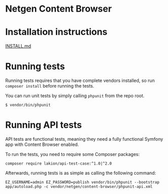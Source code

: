 Netgen Content Browser
======================

# Installation instructions

[INSTALL.md](INSTALL.md)

# Running tests

Running tests requires that you have complete vendors installed, so run
`composer install` before running the tests.

You can run unit tests by simply calling `phpunit` from the repo root.

```
$ vendor/bin/phpunit
```

# Running API tests

API tests are functional tests, meaning they need a fully functional Symfony app
with Content Browser enabled.

To run the tests, you need to require some Composer packages:

```
composer require lakion/api-test-case:^1.0|^2.0
```

Afterwards, running tests is as simple as calling the following command:

```
EZ_USERNAME=admin EZ_PASSWORD=publish vendor/bin/phpunit --bootstrap app/autoload.php -c vendor/netgen/content-browser/phpunit-api.xml
```
